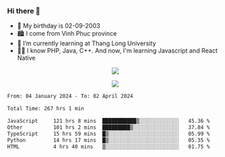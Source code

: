 ### Hi there 👋
- 🎂 My birthday is 02-09-2003
- 🏙️ I come from Vinh Phuc province
- 🌱 I’m currently learning at Thang Long University
- 🧑‍💻 I know PHP, Java, C++. And now, I'm learning Javascript and React Native
<p align="center"><img src="https://github-readme-stats.vercel.app/api?username=tmquang0209&show_icons=true&theme=gradient"></p>
<p align="center"><img src="https://github-readme-stats.vercel.app/api/top-langs/?username=tmquang0209&hide=scss,css&langs_count=10"></p>
<!--START_SECTION:waka-->

```txt
From: 04 January 2024 - To: 02 April 2024

Total Time: 267 hrs 1 min

JavaScript     121 hrs 8 mins  ███████████▒░░░░░░░░░░░░░   45.36 %
Other          101 hrs 2 mins  █████████▒░░░░░░░░░░░░░░░   37.84 %
TypeScript     15 hrs 59 mins  █▒░░░░░░░░░░░░░░░░░░░░░░░   05.99 %
Python         14 hrs 17 mins  █▒░░░░░░░░░░░░░░░░░░░░░░░   05.35 %
HTML           4 hrs 40 mins   ▒░░░░░░░░░░░░░░░░░░░░░░░░   01.75 %
```

<!--END_SECTION:waka-->
